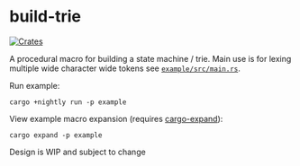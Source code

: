# build-trie

[![Crates](https://img.shields.io/crates/v/build-trie.svg)](https://crates.io/crates/build-trie)

A procedural macro for building a state machine / trie. Main use is for lexing multiple wide character wide tokens see [`example/src/main.rs`](example/src/main.rs).

Run example:
```
cargo +nightly run -p example
```

View example macro expansion (requires [cargo-expand](https://github.com/dtolnay/cargo-expand)):
```
cargo expand -p example
```

Design is WIP and subject to change